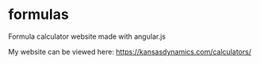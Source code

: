 # formulas
Formula calculator website made with angular.js

My website can be viewed here:
https://kansasdynamics.com/calculators/
